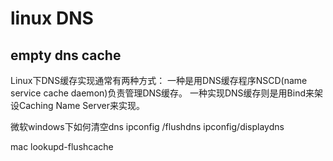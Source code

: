 # linux DNS

## empty dns cache

Linux下DNS缓存实现通常有两种方式：
一种是用DNS缓存程序NSCD(name service cache daemon)负责管理DNS缓存。
一种实现DNS缓存则是用Bind来架设Caching Name Server来实现。

微软windows下如何清空dns
ipconfig /flushdns
ipconfig/displaydns

mac
lookupd-flushcache

##
